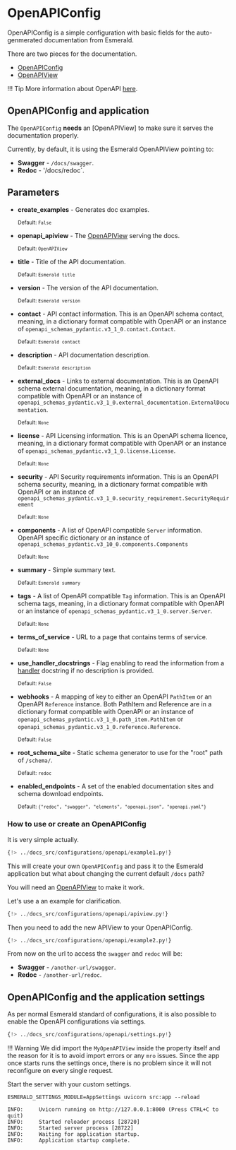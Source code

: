 # OpenAPIConfig

OpenAPIConfig is a simple configuration with basic fields for the auto-genmerated documentation from Esmerald.

There are two pieces for the documentation.

* [OpenAPIConfig](#openapiconfig)
* [OpenAPIView](./apiview.md)

!!! Tip
    More information about OpenAPI
    <a href="https://swagger.io/" target='_blank'>here</a>.

## OpenAPIConfig and application

The `OpenAPIConfig` **needs** an [OpenAPIView] to make sure it serves the documentation properly.

Currently, by default, it is using the Esmerald OpenAPIView pointing to:

* **Swagger** - `/docs/swagger`.
* **Redoc** - '/docs/redoc`.

## Parameters

* **create_examples** - Generates doc examples.
    
    <sup>Default: `False`</sup>

* **openapi_apiview** - The [OpenAPIView](./apiview.md) serving the docs.

    <sup>Default: `OpenAPIView`</sup>

* **title** - Title of the API documentation.

    <sup>Default: `Esmerald title`</sup>

* **version** - The version of the API documentation.

    <sup>Default: `Esmerald version`</sup>

* **contact** - API contact information. This is an OpenAPI schema contact, meaning, in a dictionary format compatible
with OpenAPI or an instance of `openapi_schemas_pydantic.v3_1_0.contact.Contact`.

    <sup>Default: `Esmerald contact`</sup>

* **description** - API documentation description.

    <sup>Default: `Esmerald description`</sup>

* **external_docs** - Links to external documentation. This is an OpenAPI schema external documentation, meaning,
in a dictionary format compatible with OpenAPI or an instance of
`openapi_schemas_pydantic.v3_1_0.external_documentation.ExternalDocumentation`.

    <sup>Default: `None`</sup>

* **license** - API Licensing information. This is an OpenAPI schema licence, meaning,
in a dictionary format compatible with OpenAPI or an instance of
`openapi_schemas_pydantic.v3_1_0.license.License`.

    <sup>Default: `None`</sup>

* **security** - API Security requirements information. This is an OpenAPI schema security, meaning,
in a dictionary format compatible with OpenAPI or an instance of 
`openapi_schemas_pydantic.v3_1_0.security_requirement.SecurityRequirement`

    <sup>Default: `None`</sup>

* **components** - A list of OpenAPI compatible `Server` information. OpenAPI specific dictionary or an instance of
`openapi_schemas_pydantic.v3_10_0.components.Components`

    <sup>Default: `None`</sup>

* **summary** - Simple summary text.

    <sup>Default: `Esmerald summary`</sup>

* **tags** - A list of OpenAPI compatible `Tag` information. This is an OpenAPI schema tags, meaning,
in a dictionary format compatible with OpenAPI or an instance of `openapi_schemas_pydantic.v3_1_0.server.Server`.

    <sup>Default: `None`</sup>

* **terms_of_service** - URL to a page that contains terms of service.

    <sup>Default: `None`</sup>

* **use_handler_docstrings** - Flag enabling to read the information from a [handler](../../routing/handlers.md)
docstring if no description is provided.

    <sup>Default: `False`</sup>

* **webhooks** - A mapping of key to either an OpenAPI `PathItem` or an OpenAPI `Reference` instance. Both PathItem and
Reference are in a dictionary format compatible with OpenAPI or an instance of
`openapi_schemas_pydantic.v3_1_0.path_item.PathItem` or `openapi_schemas_pydantic.v3_1_0.reference.Reference`.

    <sup>Default: `False`</sup>

* **root_schema_site** - Static schema generator to use for the "root" path of `/schema/`.

    <sup>Default: `redoc`</sup>

* **enabled_endpoints** - A set of the enabled documentation sites and schema download endpoints.

    <sup>Default: `{"redoc", "swagger", "elements", "openapi.json", "openapi.yaml"}`</sup>

### How to use or create an OpenAPIConfig

It is very simple actually.

```python hl_lines="4 11"
{!> ../docs_src/configurations/openapi/example1.py!}
```

This will create your own `OpenAPIConfig` and pass it to the Esmerald application but what about changing the current
default `/docs` path?

You will need an [OpenAPIView](./apiview.md) to make it work.

Let's use a an example for clarification.

```python title='myapp/openapi/views.py'
{!> ../docs_src/configurations/openapi/apiview.py!}
```

Then you need to add the new APIView to your OpenAPIConfig.

```python title='src/app.py'
{!> ../docs_src/configurations/openapi/example2.py!}
```

From now on the url to access the `swagger` and `redoc` will be:

* **Swagger** - `/another-url/swagger`.
* **Redoc** - `/another-url/redoc`.

## OpenAPIConfig and the application settings

As per normal Esmerald standard of configurations, it is also possible to enable the OpenAPI configurations via
settings.

```python
{!> ../docs_src/configurations/openapi/settings.py!}
```

!!! Warning
    We did import the `MyOpenAPIView` inside the property itself and the reason for it is to avoid import errors
    or any `mro` issues. Since the app once starts runs the settings once, there is no problem since it will not
    reconfigure on every single request.

Start the server with your custom settings.

```shell
ESMERALD_SETTINGS_MODULE=AppSettings uvicorn src:app --reload

INFO:     Uvicorn running on http://127.0.0.1:8000 (Press CTRL+C to quit)
INFO:     Started reloader process [28720]
INFO:     Started server process [28722]
INFO:     Waiting for application startup.
INFO:     Application startup complete.
```
